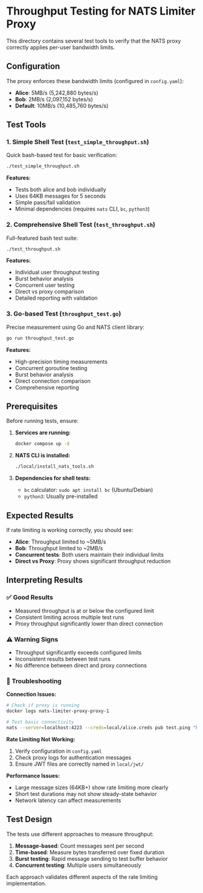 # Throughput Testing for NATS Limiter Proxy

This directory contains several test tools to verify that the NATS proxy correctly applies per-user bandwidth limits.

## Configuration

The proxy enforces these bandwidth limits (configured in `config.yaml`):
- **Alice**: 5MB/s (5,242,880 bytes/s)
- **Bob**: 2MB/s (2,097,152 bytes/s)
- **Default**: 10MB/s (10,485,760 bytes/s)

## Test Tools

### 1. Simple Shell Test (`test_simple_throughput.sh`)

Quick bash-based test for basic verification:

```bash
./test_simple_throughput.sh
```

**Features:**
- Tests both alice and bob individually
- Uses 64KB messages for 5 seconds
- Simple pass/fail validation
- Minimal dependencies (requires `nats` CLI, `bc`, `python3`)

### 2. Comprehensive Shell Test (`test_throughput.sh`)

Full-featured bash test suite:

```bash
./test_throughput.sh
```

**Features:**
- Individual user throughput testing
- Burst behavior analysis
- Concurrent user testing
- Direct vs proxy comparison
- Detailed reporting with validation

### 3. Go-based Test (`throughput_test.go`)

Precise measurement using Go and NATS client library:

```bash
go run throughput_test.go
```

**Features:**
- High-precision timing measurements
- Concurrent goroutine testing
- Burst behavior analysis
- Direct connection comparison
- Comprehensive reporting

## Prerequisites

Before running tests, ensure:

1. **Services are running:**
   ```bash
   docker compose up -d
   ```

2. **NATS CLI is installed:**
   ```bash
   ./local/install_nats_tools.sh
   ```

3. **Dependencies for shell tests:**
   - `bc` calculator: `sudo apt install bc` (Ubuntu/Debian)
   - `python3`: Usually pre-installed

## Expected Results

If rate limiting is working correctly, you should see:

- **Alice**: Throughput limited to ~5MB/s
- **Bob**: Throughput limited to ~2MB/s
- **Concurrent tests**: Both users maintain their individual limits
- **Direct vs Proxy**: Proxy shows significant throughput reduction

## Interpreting Results

### ✅ Good Results
- Measured throughput is at or below the configured limit
- Consistent limiting across multiple test runs
- Proxy throughput significantly lower than direct connection

### ⚠️ Warning Signs
- Throughput significantly exceeds configured limits
- Inconsistent results between test runs
- No difference between direct and proxy connections

### 🔧 Troubleshooting

**Connection Issues:**
```bash
# Check if proxy is running
docker logs nats-limiter-proxy-proxy-1

# Test basic connectivity
nats --server=localhost:4223 --creds=local/alice.creds pub test.ping "hello"
```

**Rate Limiting Not Working:**
1. Verify configuration in `config.yaml`
2. Check proxy logs for authentication messages
3. Ensure JWT files are correctly named in `local/jwt/`

**Performance Issues:**
- Large message sizes (64KB+) show rate limiting more clearly
- Short test durations may not show steady-state behavior
- Network latency can affect measurements

## Test Design

The tests use different approaches to measure throughput:

1. **Message-based**: Count messages sent per second
2. **Time-based**: Measure bytes transferred over fixed duration
3. **Burst testing**: Rapid message sending to test buffer behavior
4. **Concurrent testing**: Multiple users simultaneously

Each approach validates different aspects of the rate limiting implementation.